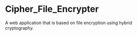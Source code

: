 # Cipher_File_Encrypter
A web application that is based on file encryption using hybrid cryptography.

